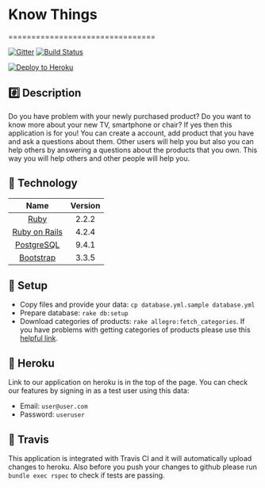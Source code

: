 # Know Things
================================

[![Gitter](https://badges.gitter.im/Join%20Chat.svg)](https://gitter.im/netguru-training/know_things?utm_source=badge&utm_medium=badge&utm_campaign=pr-badge&utm_content=badge)
[![Build Status](https://travis-ci.org/netguru-training/know_things.svg)](https://travis-ci.org/netguru-training/know_things)

[![Deploy to Heroku](https://www.herokucdn.com/deploy/button.png)](https://know-things.herokuapp.com/)

## :hash: Description
Do you have problem with your newly purchased product? Do you want to know more about your new TV, smartphone or chair? If yes then this application is for you! You can create a account, add product that you have and ask a questions about them. Other users will help you but also you can help others by answering a questions about the products that you own. This way you will help others and other people will help you.

## :closed_lock_with_key: Technology

| Name |  Version |
| :--: | :---: |
| [Ruby](https://www.ruby-lang.org) | 2.2.2 |
| [Ruby on Rails](http://www.rubyonrails.org/) | 4.2.4 |
| [PostgreSQL](http://www.postgresql.org/) | 9.4.1 |
| [Bootstrap](https://github.com/twbs/bootstrap-sass) | 3.3.5 |

## :book: Setup
* Copy files and provide your data:
`cp database.yml.sample database.yml`
* Prepare database:
`rake db:setup`
* Download categories of products:
`rake allegro:fetch_categories`.
If you have problems with getting categories of products please use this [helpful link](http://allegro.pl/myaccount/webapi.php/generateNewKey).

## :dart: Heroku
Link to our application on heroku is in the top of the page. You can check our features by signing in as a test user using this data:
* Email: `user@user.com`
* Password: `useruser`

## :bookmark: Travis

This application is integrated with Travis CI and it will automatically upload changes to heroku. Also before you push your changes to github please run `bundle exec rspec` to check if tests are passing.
